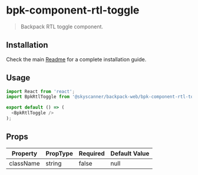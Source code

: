 # bpk-component-rtl-toggle

> Backpack RTL toggle component.

## Installation

Check the main [Readme](https://github.com/skyscanner/backpack#usage) for a complete installation guide.

## Usage

```js
import React from 'react';
import BpkRtlToggle from '@skyscanner/backpack-web/bpk-component-rtl-toggle';

export default () => (
  <BpkRtlToggle />
);
```

## Props

| Property         | PropType | Required | Default Value |
| ---------------- | -------- | -------- | ------------- |
| className        | string   | false    | null          |
